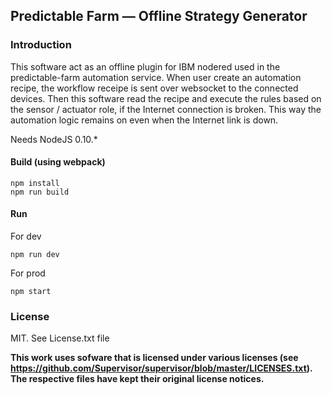 Predictable Farm — Offline Strategy Generator
---

### Introduction

This software act as an offline plugin for IBM nodered used in the predictable-farm automation service. When user create an automation recipe, the workflow receipe is sent over websocket to the connected devices.
Then this software read the recipe and execute the rules based on the sensor / actuator role, if the Internet connection is broken.
This way the automation logic remains on even when the Internet link is down.

Needs NodeJS 0.10.*

#### Build (using webpack)

    npm install
    npm run build

#### Run

For dev

    npm run dev

For prod

    npm start

### License

MIT. See License.txt file

**This work uses sofware that is licensed under various licenses (see https://github.com/Supervisor/supervisor/blob/master/LICENSES.txt). The respective files have kept their original license notices.**